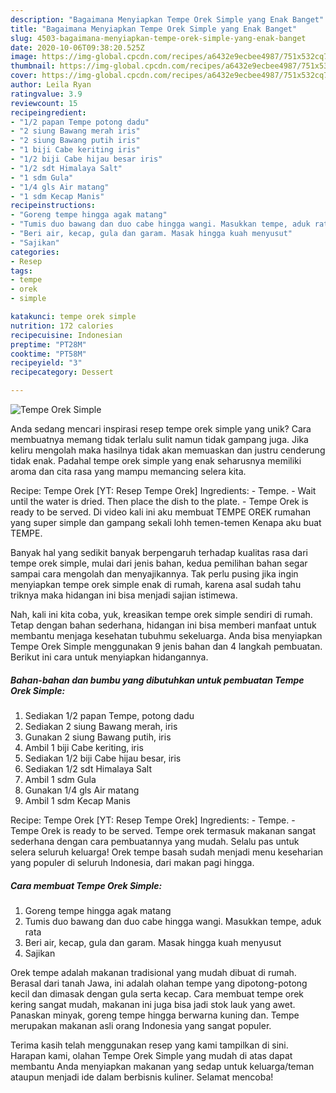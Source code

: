 ```yaml
---
description: "Bagaimana Menyiapkan Tempe Orek Simple yang Enak Banget"
title: "Bagaimana Menyiapkan Tempe Orek Simple yang Enak Banget"
slug: 4503-bagaimana-menyiapkan-tempe-orek-simple-yang-enak-banget
date: 2020-10-06T09:38:20.525Z
image: https://img-global.cpcdn.com/recipes/a6432e9ecbee4987/751x532cq70/tempe-orek-simple-foto-resep-utama.jpg
thumbnail: https://img-global.cpcdn.com/recipes/a6432e9ecbee4987/751x532cq70/tempe-orek-simple-foto-resep-utama.jpg
cover: https://img-global.cpcdn.com/recipes/a6432e9ecbee4987/751x532cq70/tempe-orek-simple-foto-resep-utama.jpg
author: Leila Ryan
ratingvalue: 3.9
reviewcount: 15
recipeingredient:
- "1/2 papan Tempe potong dadu"
- "2 siung Bawang merah iris"
- "2 siung Bawang putih iris"
- "1 biji Cabe keriting iris"
- "1/2 biji Cabe hijau besar iris"
- "1/2 sdt Himalaya Salt"
- "1 sdm Gula"
- "1/4 gls Air matang"
- "1 sdm Kecap Manis"
recipeinstructions:
- "Goreng tempe hingga agak matang"
- "Tumis duo bawang dan duo cabe hingga wangi. Masukkan tempe, aduk rata"
- "Beri air, kecap, gula dan garam. Masak hingga kuah menyusut"
- "Sajikan"
categories:
- Resep
tags:
- tempe
- orek
- simple

katakunci: tempe orek simple 
nutrition: 172 calories
recipecuisine: Indonesian
preptime: "PT28M"
cooktime: "PT58M"
recipeyield: "3"
recipecategory: Dessert

---
```



![Tempe Orek Simple](https://img-global.cpcdn.com/recipes/a6432e9ecbee4987/751x532cq70/tempe-orek-simple-foto-resep-utama.jpg)

Anda sedang mencari inspirasi resep tempe orek simple yang unik? Cara membuatnya memang tidak terlalu sulit namun tidak gampang juga. Jika keliru mengolah maka hasilnya tidak akan memuaskan dan justru cenderung tidak enak. Padahal tempe orek simple yang enak seharusnya memiliki aroma dan cita rasa yang mampu memancing selera kita.

Recipe: Tempe Orek [YT: Resep Tempe Orek] Ingredients: - Tempe. - Wait until the water is dried. Then place the dish to the plate. - Tempe Orek is ready to be served. Di video kali ini aku membuat TEMPE OREK rumahan yang super simple dan gampang sekali lohh temen-temen Kenapa aku buat TEMPE.

Banyak hal yang sedikit banyak berpengaruh terhadap kualitas rasa dari tempe orek simple, mulai dari jenis bahan, kedua pemilihan bahan segar sampai cara mengolah dan menyajikannya. Tak perlu pusing jika ingin menyiapkan tempe orek simple enak di rumah, karena asal sudah tahu triknya maka hidangan ini bisa menjadi sajian istimewa.


Nah, kali ini kita coba, yuk, kreasikan tempe orek simple sendiri di rumah. Tetap dengan bahan sederhana, hidangan ini bisa memberi manfaat untuk membantu menjaga kesehatan tubuhmu sekeluarga. Anda bisa menyiapkan Tempe Orek Simple menggunakan 9 jenis bahan dan 4 langkah pembuatan. Berikut ini cara untuk menyiapkan hidangannya.

<!--inarticleads1-->

##### Bahan-bahan dan bumbu yang dibutuhkan untuk pembuatan Tempe Orek Simple:

1. Sediakan 1/2 papan Tempe, potong dadu
1. Sediakan 2 siung Bawang merah, iris
1. Gunakan 2 siung Bawang putih, iris
1. Ambil 1 biji Cabe keriting, iris
1. Sediakan 1/2 biji Cabe hijau besar, iris
1. Sediakan 1/2 sdt Himalaya Salt
1. Ambil 1 sdm Gula
1. Gunakan 1/4 gls Air matang
1. Ambil 1 sdm Kecap Manis


Recipe: Tempe Orek [YT: Resep Tempe Orek] Ingredients: - Tempe. - Tempe Orek is ready to be served. Tempe orek termasuk makanan sangat sederhana dengan cara pembuatannya yang mudah. Selalu pas untuk selera seluruh keluarga! Orek tempe basah sudah menjadi menu keseharian yang populer di seluruh Indonesia, dari makan pagi hingga. 

<!--inarticleads2-->

##### Cara membuat Tempe Orek Simple:

1. Goreng tempe hingga agak matang
1. Tumis duo bawang dan duo cabe hingga wangi. Masukkan tempe, aduk rata
1. Beri air, kecap, gula dan garam. Masak hingga kuah menyusut
1. Sajikan


Orek tempe adalah makanan tradisional yang mudah dibuat di rumah. Berasal dari tanah Jawa, ini adalah olahan tempe yang dipotong-potong kecil dan dimasak dengan gula serta kecap. Cara membuat tempe orek kering sangat mudah, makanan ini juga bisa jadi stok lauk yang awet. Panaskan minyak, goreng tempe hingga berwarna kuning dan. Tempe merupakan makanan asli orang Indonesia yang sangat populer. 

Terima kasih telah menggunakan resep yang kami tampilkan di sini. Harapan kami, olahan Tempe Orek Simple yang mudah di atas dapat membantu Anda menyiapkan makanan yang sedap untuk keluarga/teman ataupun menjadi ide dalam berbisnis kuliner. Selamat mencoba!
